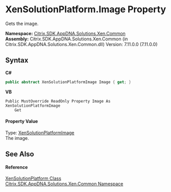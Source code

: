 # XenSolutionPlatform.Image Property 
 

Gets the image.

**Namespace:**&nbsp;[Citrix.SDK.AppDNA.Solutions.Xen.Common](013dc694-c357-448d-ed5a-b5c48a7f6852.md)<br />**Assembly:**&nbsp;Citrix.SDK.AppDNA.Solutions.Xen.Common (in Citrix.SDK.AppDNA.Solutions.Xen.Common.dll) Version: 7.11.0.0 (7.11.0.0)

## Syntax

**C#**
```csharp
public abstract XenSolutionPlatformImage Image { get; }
```

**VB**
```vbnet
Public MustOverride ReadOnly Property Image As XenSolutionPlatformImage
	Get
```


#### Property Value
Type: <a href="825dc18e-06f5-8c18-6277-79effd9cd964">XenSolutionPlatformImage</a><br />The image.

## See Also


#### Reference
<a href="0e04915f-6b1a-0016-6a11-cd519e55dcbe">XenSolutionPlatform Class</a><br /><a href="013dc694-c357-448d-ed5a-b5c48a7f6852">Citrix.SDK.AppDNA.Solutions.Xen.Common Namespace</a><br />